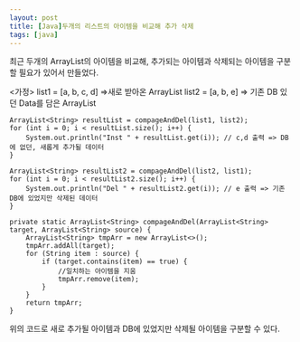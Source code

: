 ```yaml
---
layout: post
title: [Java]두개의 리스트의 아이템을 비교해 추가 삭제
tags: [java]
---
```


최근 두개의 ArrayList의 아이템을 비교해, 추가되는 아이템과 삭제되는 아이템을 구분할 필요가 있어서 만들었다.

<가정>
list1 = [a, b, c, d] =>새로 받아온 ArrayList
list2 = [a, b, e] => 기존 DB 있던 Data를 담은 ArrayList

```
ArrayList<String> resultList = compageAndDel(list1, list2);
for (int i = 0; i < resultList.size(); i++) {
    System.out.println("Inst " + resultList.get(i)); // c,d 출력 => DB에 없던, 새롭게 추가될 데이터
}

ArrayList<String> resultList2 = compageAndDel(list2, list1);
for (int i = 0; i < resultList2.size(); i++) {
    System.out.println("Del " + resultList2.get(i)); // e 출력 => 기존 DB에 있었지만 삭제된 데이터
}

private static ArrayList<String> compageAndDel(ArrayList<String> target, ArrayList<String> source) {
    ArrayList<String> tmpArr = new ArrayList<>();
    tmpArr.addAll(target);
    for (String item : source) {
        if (target.contains(item) == true) {
            //일치하는 아이템을 지움
            tmpArr.remove(item);
        }
    }
    return tmpArr;
}

```
위의 코드로 새로 추가될 아이템과 DB에 있었지만 삭제될 아이템을 구분할 수 있다.
